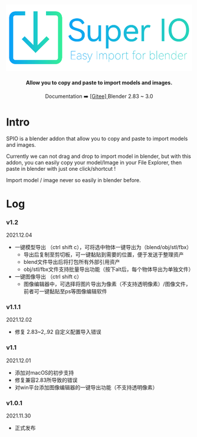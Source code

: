 <p align="center">
  <a href="https://atticus-lv.gitee.io/super_io/#/">
    <img src="res/img/logo_bg.png" alt="logo" width="540px"/>
  </a>
</p>
<h4 align="center">
    Allow you to copy and paste to import models and images. <br>
</h4>
<p align="center">
    Documentation ➡️
    <a href="https://atticus-lv.gitee.io/super_io/#/">
	[Gitee] 
    </a>
    Blender 2.83 ~ 3.0
</p>

# Intro

SPIO is a blender addon that allow you to copy and paste to import models and images. 

Currently we can not drag and drop to import model in blender, but with this addon, you can easily copy your model/Image in your File Explorer, then paste in blender with just one click/shortcut !

Import model / image never so easily in blender before.



# Log

### v1.2

2021.12.04

+ 一键模型导出 （ctrl shift c），可将选中物体一键导出为（blend/obj/stl/fbx）
  + 导出后复制至剪切板，可一键黏贴到需要的位置，便于发送于整理资产
  + blend文件导出后将打包所有外部引用资产
  + obj/stl/fbx文件支持批量导出功能（按下alt后，每个物体导出为单独文件）
+ 一键图像导出 （ctrl shift c）
  + 图像编辑器中，可选择将图片导出为像素（不支持透明像素）/图像文件，前者可一键黏贴至ps等图像编辑软件

### v1.1.1

2021.12.02 

+ 修复 2.83~2,.92 自定义配置导入错误

### v1.1

2021.12.01 

+ 添加对macOS的初步支持
+ 修复兼容2.83所导致的错误
+ 对win平台添加图像编辑器的一键导出功能（不支持透明像素）

### v1.0.1

2021.11.30  

+ 正式发布